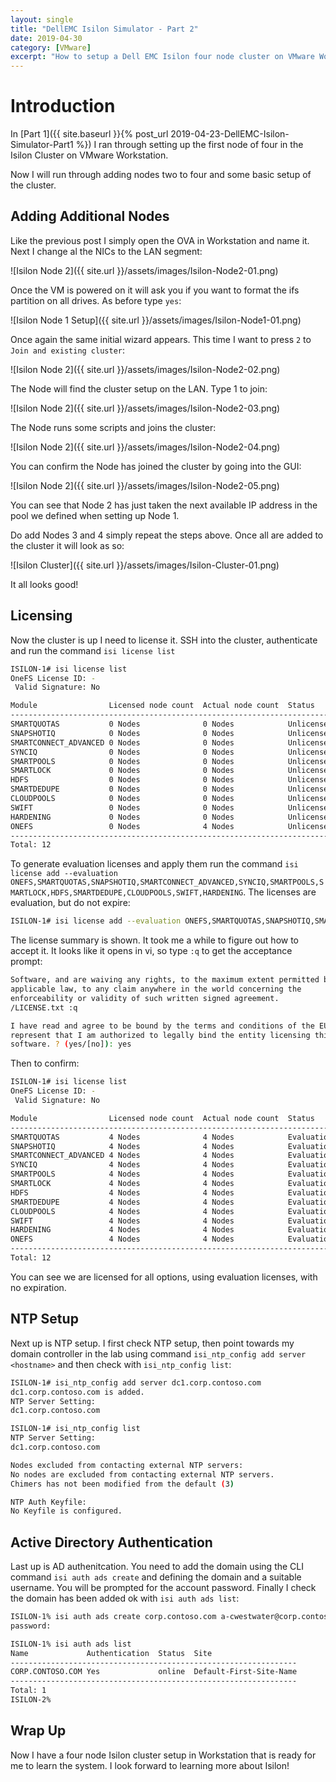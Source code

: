 ```yaml
---
layout: single
title: "DellEMC Isilon Simulator - Part 2"
date: 2019-04-30
category: [VMware]
excerpt: "How to setup a Dell EMC Isilon four node cluster on VMware Workstation, Part 2"
---
```

# Introduction

In [Part 1]({{ site.baseurl }}{% post_url 2019-04-23-DellEMC-Isilon-Simulator-Part1 %}) I ran through setting up the first node of four in the Isilon Cluster on VMware Workstation.

Now I will run through adding nodes two to four and some basic setup of the cluster.

## Adding Additional Nodes

Like the previous post I simply open the OVA in Workstation and name it. Next I change al the NICs to the LAN segment:

![Isilon Node 2]({{ site.url }}/assets/images/Isilon-Node2-01.png)

Once the VM is powered on it will ask you if you want to format the ifs partition on all drives. As before type `yes`:

![Isilon Node 1 Setup]({{ site.url }}/assets/images/Isilon-Node1-01.png)

Once again the same initial wizard appears. This time I want to press `2` to `Join and existing cluster`:

![Isilon Node 2]({{ site.url }}/assets/images/Isilon-Node2-02.png)

The Node will find the cluster setup on the LAN. Type 1 to join:

![Isilon Node 2]({{ site.url }}/assets/images/Isilon-Node2-03.png)

The Node runs some scripts and joins the cluster:

![Isilon Node 2]({{ site.url }}/assets/images/Isilon-Node2-04.png)

You can confirm the Node has joined the cluster by going into the GUI:

![Isilon Node 2]({{ site.url }}/assets/images/Isilon-Node2-05.png)

You can see that Node 2 has just taken the next available IP address in the pool we defined when setting up Node 1.

Do add Nodes 3 and 4 simply repeat the steps above. Once all are added to the cluster it will look as so:

![Isilon Cluster]({{ site.url }}/assets/images/Isilon-Cluster-01.png)

It all looks good!

## Licensing

Now the cluster is up I need to license it. SSH into the cluster, authenticate and run the command `isi license list`

~~~ bash
ISILON-1# isi license list
OneFS License ID: -
 Valid Signature: No

Module                Licensed node count  Actual node count  Status     Expiration date
-----------------------------------------------------------------------------------------
SMARTQUOTAS           0 Nodes              0 Nodes            Unlicensed -
SNAPSHOTIQ            0 Nodes              0 Nodes            Unlicensed -
SMARTCONNECT_ADVANCED 0 Nodes              0 Nodes            Unlicensed -
SYNCIQ                0 Nodes              0 Nodes            Unlicensed -
SMARTPOOLS            0 Nodes              0 Nodes            Unlicensed -
SMARTLOCK             0 Nodes              0 Nodes            Unlicensed -
HDFS                  0 Nodes              0 Nodes            Unlicensed -
SMARTDEDUPE           0 Nodes              0 Nodes            Unlicensed -
CLOUDPOOLS            0 Nodes              0 Nodes            Unlicensed -
SWIFT                 0 Nodes              0 Nodes            Unlicensed -
HARDENING             0 Nodes              0 Nodes            Unlicensed -
ONEFS                 0 Nodes              4 Nodes            Unlicensed -
-----------------------------------------------------------------------------------------
Total: 12
~~~

To generate evaluation licenses and apply them run the command `isi license add --evaluation ONEFS,SMARTQUOTAS,SNAPSHOTIQ,SMARTCONNECT_ADVANCED,SYNCIQ,SMARTPOOLS,SMARTLOCK,HDFS,SMARTDEDUPE,CLOUDPOOLS,SWIFT,HARDENING`. The licenses are evaluation, but do not expire:

~~~ bash
ISILON-1# isi license add --evaluation ONEFS,SMARTQUOTAS,SNAPSHOTIQ,SMARTCONNECT_ADVANCED,SYNCIQ,SMARTPOOLS,SMARTLOCK,HDFS,SMARTDEDUPE,CLOUDPOOLS,SWIFT,HARDENING
~~~

The license summary is shown. It took me a while to figure out how to accept it. It looks like it opens in vi, so type `:q` to get the acceptance prompt:

~~~ bash
Software, and are waiving any rights, to the maximum extent permitted by
applicable law, to any claim anywhere in the world concerning the
enforceability or validity of such written signed agreement.
/LICENSE.txt :q

I have read and agree to be bound by the terms and conditions of the EULA. I
represent that I am authorized to legally bind the entity licensing this
software. ? (yes/[no]): yes
~~~

Then to confirm:

~~~ bash
ISILON-1# isi license list
OneFS License ID: -
 Valid Signature: No

Module                Licensed node count  Actual node count  Status     Expiration date
-----------------------------------------------------------------------------------------
SMARTQUOTAS           4 Nodes              4 Nodes            Evaluation -
SNAPSHOTIQ            4 Nodes              4 Nodes            Evaluation -
SMARTCONNECT_ADVANCED 4 Nodes              4 Nodes            Evaluation -
SYNCIQ                4 Nodes              4 Nodes            Evaluation -
SMARTPOOLS            4 Nodes              4 Nodes            Evaluation -
SMARTLOCK             4 Nodes              4 Nodes            Evaluation -
HDFS                  4 Nodes              4 Nodes            Evaluation -
SMARTDEDUPE           4 Nodes              4 Nodes            Evaluation -
CLOUDPOOLS            4 Nodes              4 Nodes            Evaluation -
SWIFT                 4 Nodes              4 Nodes            Evaluation -
HARDENING             4 Nodes              4 Nodes            Evaluation -
ONEFS                 4 Nodes              4 Nodes            Evaluation -
-----------------------------------------------------------------------------------------
Total: 12
~~~

You can see we are licensed for all options, using evaluation licenses, with no expiration.

## NTP Setup

Next up is NTP setup. I first check NTP setup, then point towards my domain controller in the lab using command `isi_ntp_config add server <hostname>` and then check with `isi_ntp_config list`:

~~~ bash
ISILON-1# isi_ntp_config add server dc1.corp.contoso.com
dc1.corp.contoso.com is added.
NTP Server Setting:
dc1.corp.contoso.com

ISILON-1# isi_ntp_config list
NTP Server Setting:
dc1.corp.contoso.com

Nodes excluded from contacting external NTP servers:
No nodes are excluded from contacting external NTP servers.
Chimers has not been modified from the default (3)

NTP Auth Keyfile:
No Keyfile is configured.
~~~

## Active Directory Authentication

Last up is AD authenitcation. You need to add the domain using the CLI command `isi auth ads create` and defining the domain and a suitable username. You will be prompted for the account password. Finally I check the domain has been added ok with `isi auth ads list`:

~~~ bash
ISILON-1% isi auth ads create corp.contoso.com a-cwestwater@corp.contoso.com
password:

ISILON-1% isi auth ads list
Name             Authentication  Status  Site
----------------------------------------------------------------
CORP.CONTOSO.COM Yes             online  Default-First-Site-Name
----------------------------------------------------------------
Total: 1
ISILON-2%
~~~

## Wrap Up

Now I have a four node Isilon cluster setup in Workstation that is ready for me to learn the system. I look forward to learning more about Isilon!
